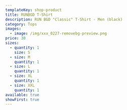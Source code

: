 ```yaml
---
templateKey: shop-product
title: RUNBGD T-Shirt
description: RUN BGD "Classic" T-Shirt - Men (black)
category: Tops
images:
  - image: /img/xxx_0227-removebg-preview.png
price: 30
sizes:
  - quantity: 1
    size: S
  - size: M
    quantity: 1
  - size: L
    quantity: 1
  - size: XL
    quantity: 1
  - size: XXL
    quantity: 1
available: true
showFirst: true
---
```


